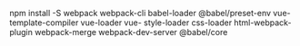 npm install -S webpack webpack-cli babel-loader @babel/preset-env vue-template-compiler vue-loader vue-
style-loader css-loader  html-webpack-plugin webpack-merge  webpack-dev-server @babel/core



